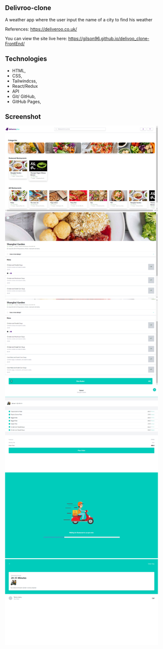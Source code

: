 ## Delivroo-clone
A weather app where the user input the name of a city to find his weather

References: https://deliveroo.co.uk/

You can view the site live here: https://gilson96.github.io/delivoo_clone-FrontEnd/

## Technologies
- HTML, 
- CSS,
- Tailwindcss,
- React/Redux
- API
- Git/ GitHub,
- GitHub Pages,

## Screenshot
![Wireframe](https://github.com/Gilson96/delivoo_clone-FrontEnd/blob/master/src/assets/Project's%20screenshots/delivroo1.png)
![Wireframe](https://github.com/Gilson96/delivoo_clone-FrontEnd/blob/master/src/assets/Project's%20screenshots/delivroo2.png)
![Wireframe](https://github.com/Gilson96/delivoo_clone-FrontEnd/blob/master/src/assets/Project's%20screenshots/delivroo3.png)
![Wireframe](https://github.com/Gilson96/delivoo_clone-FrontEnd/blob/master/src/assets/Project's%20screenshots/delivroo4.png)
![Wireframe](https://github.com/Gilson96/delivoo_clone-FrontEnd/blob/master/src/assets/Project's%20screenshots/delivroo5.png)
![Wireframe](https://github.com/Gilson96/delivoo_clone-FrontEnd/blob/master/src/assets/Project's%20screenshots/delivroo6.png)
